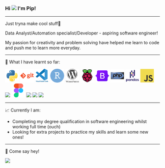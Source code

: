 ### Hi <img src="https://raw.githubusercontent.com/MartinHeinz/MartinHeinz/master/wave.gif" height="30"/> I'm Pip! 
---

Just tryna make cool stuff:star_struck:

Data Analyst/Automation specialist/Developer - aspiring software engineer!

My passion for creativity and problem solving have helped me learn to code and push me to learn more everyday.

---
:briefcase: What I have learnt so far:

<img src="https://github.com/devicons/devicon/blob/master/icons/python/python-original.svg" height="45"/> <img src="https://github.com/devicons/devicon/blob/master/icons/git/git-plain-wordmark.svg" height="45"/> <img src="https://github.com/devicons/devicon/blob/master/icons/vscode/vscode-original-wordmark.svg" height="45"/> <img src="https://github.com/devicons/devicon/blob/master/icons/rstudio/rstudio-original.svg" height="45"/> <img src="https://github.com/devicons/devicon/blob/master/icons/wordpress/wordpress-plain-wordmark.svg" height="45"/> <img src="https://github.com/devicons/devicon/blob/master/icons/raspberrypi/raspberrypi-original.svg" height="45"/> 
<img src="https://github.com/devicons/devicon/blob/master/icons/bootstrap/bootstrap-original.svg" height="45"/> 
<img src="https://github.com/devicons/devicon/blob/master/icons/php/php-original.svg" height="45"/> 
<img src="https://github.com/devicons/devicon/blob/master/icons/pandas/pandas-original-wordmark.svg" height="45"/> 
<img src="https://github.com/devicons/devicon/blob/master/icons/javascript/javascript-original.svg" height="45"/> 
<img src="https://github.com/amido/azure-vector-icons/blob/master/renders/sql-database-generic.png" height="45"/> 
<img src="https://github.com/devicons/devicon/blob/master/icons/figma/figma-original.svg" height="45"/> 
<img src="https://github.com/marclelijveld/Power-BI-Icons/blob/main/PNG/PowerBI.png" height="45"/> <img src="https://github.com/microsoft/PowerBI-Icons/blob/main/PNG/PowerApps-Colored.png" height="45"/> <img src="https://github.com/microsoft/PowerBI-Icons/blob/main/PNG/PowerAutomate-Colored.png" height="45"/>


---

:chart_with_upwards_trend: Currently I am:
 - Completing my degree qualification in software engineering whilst working full time (ouch)
 - Looking for extra projects to practice my skills and learn some new ones!

---

:speech_balloon: Come say hey!

<a href="https://www.linkedin.com/in/pip-austin-222615173/"><img src = "https://img.shields.io/badge/LinkedIn-0077B5?style=for-the-badge&logo=linkedin&logoColor=white"/></a>



<!--
**pippayyy/pippayyy** is a ✨ _special_ ✨ repository because its `README.md` (this file) appears on your GitHub profile.

Here are some ideas to get you started:

- 🔭 I’m currently working on ...
- 🌱 I’m currently learning ...
- 👯 I’m looking to collaborate on ...
- 🤔 I’m looking for help with ...
- 💬 Ask me about ...
- 📫 How to reach me: ...
- 😄 Pronouns: ...
- ⚡ Fun fact: ...
-->
